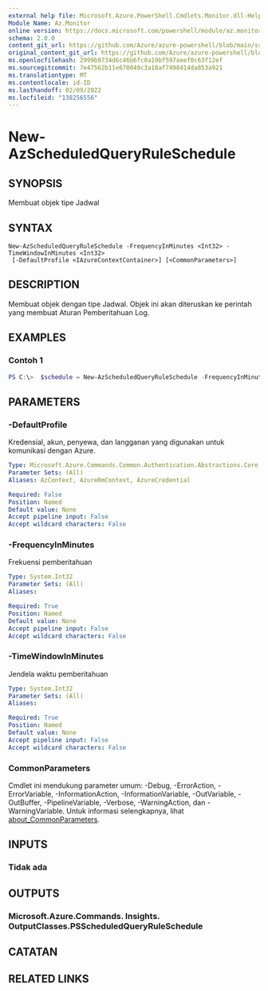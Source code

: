 ```yaml
---
external help file: Microsoft.Azure.PowerShell.Cmdlets.Monitor.dll-Help.xml
Module Name: Az.Monitor
online version: https://docs.microsoft.com/powershell/module/az.monitor/new-azscheduledqueryruleschedule
schema: 2.0.0
content_git_url: https://github.com/Azure/azure-powershell/blob/main/src/Monitor/Monitor/help/New-AzScheduledQueryRuleSchedule.md
original_content_git_url: https://github.com/Azure/azure-powershell/blob/main/src/Monitor/Monitor/help/New-AzScheduledQueryRuleSchedule.md
ms.openlocfilehash: 2999b9734d6c46b6fc0a19bf597aeef0c63f12ef
ms.sourcegitcommit: 7e47562b11e670049c3a18af7498414da853a921
ms.translationtype: MT
ms.contentlocale: id-ID
ms.lasthandoff: 02/09/2022
ms.locfileid: "138256556"
---
```

# New-AzScheduledQueryRuleSchedule

## SYNOPSIS
Membuat objek tipe Jadwal

## SYNTAX

```
New-AzScheduledQueryRuleSchedule -FrequencyInMinutes <Int32> -TimeWindowInMinutes <Int32>
 [-DefaultProfile <IAzureContextContainer>] [<CommonParameters>]
```

## DESCRIPTION
Membuat objek dengan tipe Jadwal.
Objek ini akan diteruskan ke perintah yang membuat Aturan Pemberitahuan Log.

## EXAMPLES

### Contoh 1
```powershell
PS C:\>  $schedule = New-AzScheduledQueryRuleSchedule -FrequencyInMinutes 15 -TimeWindowInMinutes 15
```

## PARAMETERS

### -DefaultProfile
Kredensial, akun, penyewa, dan langganan yang digunakan untuk komunikasi dengan Azure.

```yaml
Type: Microsoft.Azure.Commands.Common.Authentication.Abstractions.Core.IAzureContextContainer
Parameter Sets: (All)
Aliases: AzContext, AzureRmContext, AzureCredential

Required: False
Position: Named
Default value: None
Accept pipeline input: False
Accept wildcard characters: False
```

### -FrequencyInMinutes
Frekuensi pemberitahuan

```yaml
Type: System.Int32
Parameter Sets: (All)
Aliases:

Required: True
Position: Named
Default value: None
Accept pipeline input: False
Accept wildcard characters: False
```

### -TimeWindowInMinutes
Jendela waktu pemberitahuan

```yaml
Type: System.Int32
Parameter Sets: (All)
Aliases:

Required: True
Position: Named
Default value: None
Accept pipeline input: False
Accept wildcard characters: False
```

### CommonParameters
Cmdlet ini mendukung parameter umum: -Debug, -ErrorAction, -ErrorVariable, -InformationAction, -InformationVariable, -OutVariable, -OutBuffer, -PipelineVariable, -Verbose, -WarningAction, dan -WarningVariable. Untuk informasi selengkapnya, lihat [about_CommonParameters](http://go.microsoft.com/fwlink/?LinkID=113216).

## INPUTS

### Tidak ada

## OUTPUTS

### Microsoft.Azure.Commands. Insights. OutputClasses.PSScheduledQueryRuleSchedule

## CATATAN

## RELATED LINKS
